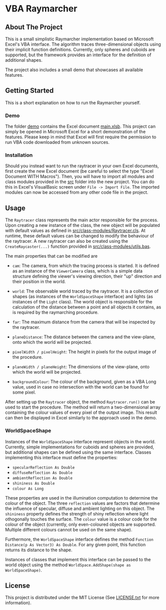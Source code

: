 <div id="top"></div>
<!--
*** Thanks for checking out the Best-README-Template. If you have a suggestion
*** that would make this better, please fork the repo and create a pull request
*** or simply open an issue with the tag "enhancement".
*** Don't forget to give the project a star!
*** Thanks again! Now go create something AMAZING! :D
-->



<!-- PROJECT SHIELDS -->
<!--
*** I'm using markdown "reference style" links for readability.
*** Reference links are enclosed in brackets [ ] instead of parentheses ( ).
*** See the bottom of this document for the declaration of the reference variables
*** for contributors-url, forks-url, etc. This is an optional, concise syntax you may use.
*** https://www.markdownguide.org/basic-syntax/#reference-style-links
-->



# VBA Raymarcher

<!-- ABOUT THE PROJECT -->
## About The Project

This is a small simplistic Raymarcher implementation based on Microsoft Excel's VBA interface.
The algorithm traces three-dimensional objects using their implicit function definitions. Currently, only spheres and cuboids are supported, but the framework provides an interface for the definition of additional shapes.

The project also includes a small demo that showcases all available features.




<!-- GETTING STARTED -->
## Getting Started

This is a short explanation on how to run the Raymarcher yourself.

### Demo

The folder [demo](demo) contains the Excel document [main.xlsb](demo/main.xlsb). This project can simply be opened in Microsoft Excel for a short demonstration of the features. Please keep in mind that Excel will first require the permission to run VBA code downloaded from unknown sources. 

### Installation

Should you instead want to run the raytracer in your own Excel documents, first create the new Excel document (be careful to select the type "Excel Document WITH Macros"). Then, you will have to import all modules and class modules provided in the [src](src) folder into the new project. You can do this in Excel's VisualBasic screen under `File -> Import File`. The imported modules can now be accessed from any other code file in the project.

## Usage

The `Raytracer` class represents the main actor responsible for the process. Upon creating a new instance of the class, the new object will be populated with default values as defined in [src/class-modules/Raytracer.cls](src/class-modules/Raytracer.cls). At runtime, these default values can be changed to modify the behaviour of the raytracer.
A new raytracer can also be created using the `CreateRaycaster(...)` function provided in [src/class-modules/utils.bas](src/class-modules/Utils.bas).

The main properties that can be modified are 

- `cam`: The camera, from which the tracing process is started. It is defined as an instance of the `ViewerCamera` class, which is a simple data structure defining the viewer's viewing direction, their "up" direction and their position in the world.

- `world`: The observable world traced by the raytracer. It is a collection of shapes (as instances of the `WorldSpaceShape` interface) and lights (as instances of the `Light` class). The world object is responsible for the calculation of the distance between a point and all objects it contains, as is required by the raymarching procedure.

- `far`: The maximum distance from the camera that will be inspected by the raytracer.

- `planeDistance`: The distance between the camera and the view-plane, onto which the world will be projected.

- `pixelWidth / pixelHeight`: The height in pixels for the output image of the procedure.

- `planeWidth / planeHeight`: The dimensions of the view-plane, onto which the world will be projected.

- `backgroundColour`: The colour of the background, given as a VBA Long value, used in case no intersection with the world can be found for some pixel.

After setting up the `Raytracer` object, the method `Raytracer.run()` can be used to start the procedure. The method will return a two-dimensional array containing the colour values of every pixel of the output image. This result can then be displayed in Excel similarly to the approach used in the demo.

### WorldSpaceShape
Instances of the `WorldSpaceShape` interface represent objects in the world. Currently, simple implementations for cuboids and spheres are provided, but additional shapes can be defined using the same interface. Classes implementing this interface must define the properties:

- `specularReflection As Double`
- `diffuseReflection As Double`
- `ambientReflection As Double`
- `shininess As Double`
- `colour As Long`

These properties are used in the illumination computation to determine the colour of the object. The three `reflection` values are factors that determine the influence of specular, diffuse and ambient lighting on this object. The `shininess` property defines the strength of shiny reflection where light othogonally touches the surface. The `colour` value is a colour code for the colour of the object (currently, only even-coloured objects are supported. Multiple different colours cannot be used on the same shape).

Furthermore, the `WorldSpaceShape` interface defines the method `Function Distance(p As Vector3) As Double`. For any given point, this function returns its distance to the shape.

Instances of classes that implement this interface can be passed to the world object using the method `WorldSpace.AddShape(shape as WorldSpaceShape)`.

<!-- LICENSE -->
## License

This project is distributed under the MIT License (See [LICENSE.txt](LICENSE.txt) for more information).
